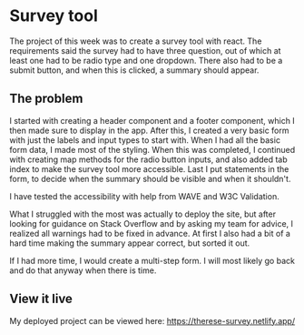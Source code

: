 # Survey tool

The project of this week was to create a survey tool with react. The requirements said the survey had to have three question, out of which at least one had to be radio type and one dropdown. There also had to be a submit button, and when this is clicked, a summary should appear.

## The problem

I started with creating a header component and a footer component, which I then made sure to display in the app. After this, I created a very basic form with just the labels and input types to start with. When I had all the basic form data, I made most of the styling. When this was completed, I continued with creating map methods for the radio button inputs, and also added tab index to make the survey tool more accessible. Last I put statements in the form, to decide when the summary should be visible and when it shouldn't. 

I have tested the accessibility with help from WAVE and W3C Validation. 

What I struggled with the most was actually to deploy the site, but after looking for guidance on Stack Overflow and by asking my team for advice, I realized all warnings had to be fixed in advance. At first I also had a bit of a hard time making the summary appear correct, but sorted it out. 

If I had more time, I would create a multi-step form. I will most likely go back and do that anyway when there is time. 

## View it live

My deployed project can be viewed here: https://therese-survey.netlify.app/
